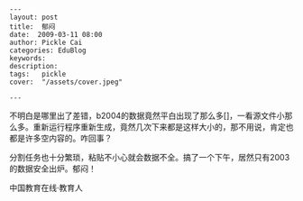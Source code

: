
    ---
    layout: post  
    title:  郁闷  
    date:  2009-03-11 08:00  
    author: Pickle Cai  
    categories: EduBlog  
    keywords: 
    description:   
    tags:	pickle   
    cover:  "/assets/cover.jpeg"  

    ---  
    
不明白是哪里出了差错，b2004的数据竟然平白出现了那么多[]，一看源文件小那么多。重新运行程序重新生成，竟然几次下来都是这样大小的，那不用说，肯定也都是许多空内容的。咋回事？



分割任务也十分繁琐，粘贴不小心就会数据不全。搞了一个下午，居然只有2003的数据安全出炉。郁闷！



		    
 中国教育在线·教育人

